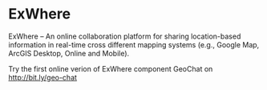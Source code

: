 ExWhere
==========

ExWhere – An online collaboration platform for sharing location-based information in real-time cross different mapping systems (e.g., Google Map, ArcGIS Desktop, Online and Mobile).

Try the first online verion of ExWhere component GeoChat on http://bit.ly/geo-chat

